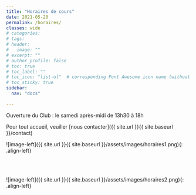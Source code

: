 ```yaml
---
title: "Horaires de cours"
date: 2021-05-20
permalink: /horaires/
classes: wide
# categories: 
# tags: 
# header:
#   image: ""
# excerpt: ""
# author_profile: false
# toc: true
# toc_label: ""
# toc_icon: "list-ul"  # corresponding Font Awesome icon name (without fa prefix)
# toc_sticky: true
sidebar:
  nav: "docs"

---
```


<div class="notice" markdown="1">

Ouverture du Club : le samedi après-midi de 13h30 à 18h

</div>

<div class="notice" markdown="1">

Pour tout accueil, veuiller [nous contacter]({{ site.url }}{{ site.baseurl }}/contact)

</div>

![image-left]({{ site.url }}{{ site.baseurl }}/assets/images/horaires1.png){: .align-left}     
  
<br>
&nbsp;
<br>

![image-left]({{ site.url }}{{ site.baseurl }}/assets/images/horaires2.png){: .align-left} 


